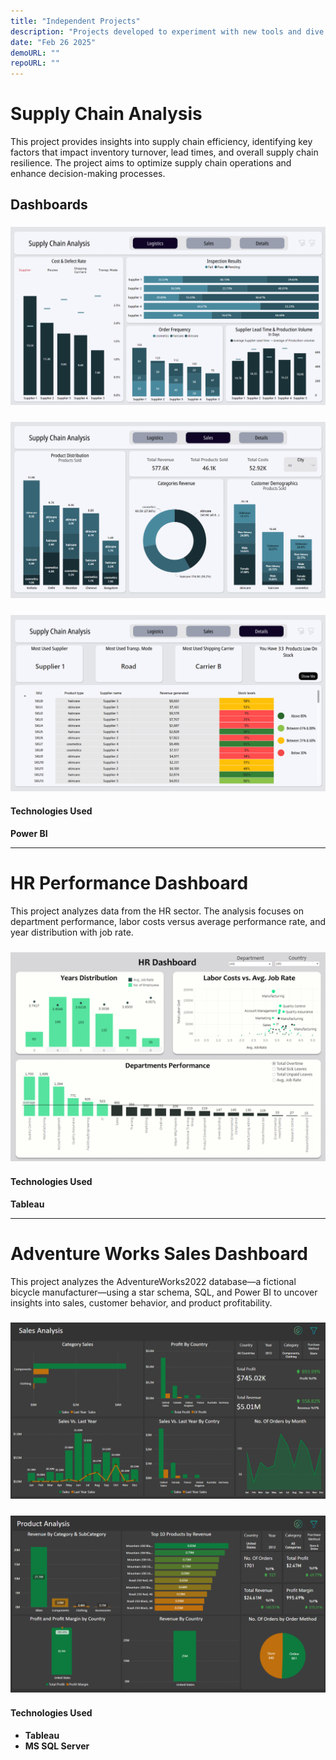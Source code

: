 ```yaml
---
title: "Independent Projects"
description: "Projects developed to experiment with new tools and dive into various business domains."
date: "Feb 26 2025"
demoURL: ""
repoURL: ""
---
```


# Supply Chain Analysis

This project provides insights into supply chain efficiency, identifying key factors that impact inventory turnover, lead times, and overall supply chain resilience. The project aims to optimize supply chain operations and enhance decision-making processes.

## Dashboards

### ![1st-page](/public/default1.png)

### ![2nd-page](/public/default2.png)

### ![3rd-page](/public/default3.png)

#### Technologies Used

**Power BI**

---

# HR Performance Dashboard

This project analyzes data from the HR sector. The analysis focuses on department performance, labor costs versus average performance rate, and year distribution with job rate.

### ![hr-dashboard](/public/Main.png)

#### Technologies Used

**Tableau**

---

# Adventure Works Sales Dashboard

This project analyzes the AdventureWorks2022 database—a fictional bicycle manufacturer—using a star schema, SQL, and Power BI to uncover insights into sales, customer behavior, and product profitability.

### ![sales](/public/Sales-appliedfilters.png)

### ![products](/public/Products-appliedfilter.png)

#### Technologies Used

-   **Tableau**
-   **MS SQL Server**
